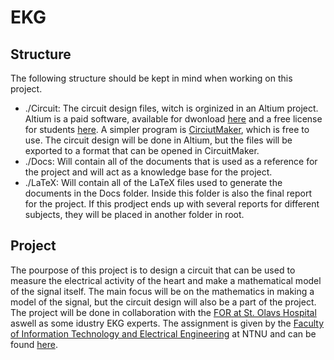 # EKG

## Structure

The following structure should be kept in mind when working on this project.

* ./Circuit: The circuit design files, witch is orginized in an Altium project. Altium is a paid software, available for dwonload [here](https://www.altium.com/downloads/altium-designer/) and a free license for students [here](https://www.altium.com/education/student-licenses). A simpler program is [CirciutMaker](https://www.altium.com/circuitmaker), which is free to use. The circuit design will be done in Altium, but the files will be exported to a format that can be opened in CircuitMaker.
* ./Docs: Will contain all of the documents that is used as a reference for the project and will act as a knowledge base for the project.
* ./LaTeX: Will contain all of the LaTeX files used to generate the documents in the Docs folder. Inside this folder is also the final report for the project. If this prodject ends up with several reports for different subjects, they will be placed in another folder in root.

## Project
The pourpose of this project is to design a circuit that can be used to measure the electrical activity of the heart and make a mathematical model of the signal itself. The main focus will be on the mathematics in making a model of the signal, but the circuit design will also be a part of the project. The project will be done in collaboration with the [FOR at St. Olavs Hospital](https://stolav.no/avdelinger/sentral-stab/forskningsavdelingen/fremtidens-operasjonsrom-for) aswell as some idustry EKG experts. The assignment is given by the [Faculty of Information Technology and Electrical Engineering](https://www.ntnu.edu/ie/) at NTNU and can be found [here](https://folk.ntnu.no/mortano/prosjekt/04.pdf).